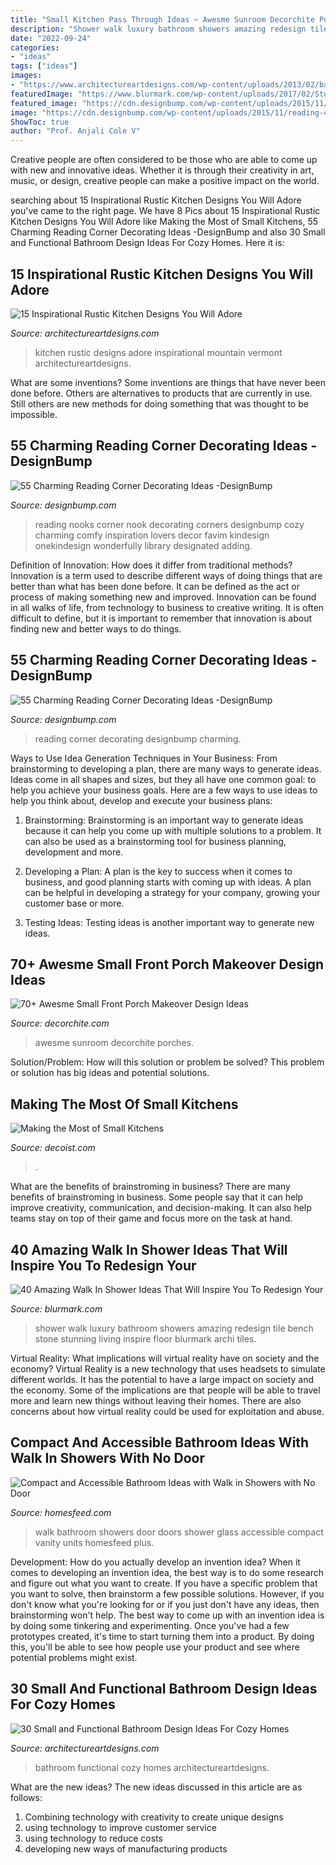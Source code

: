 ```yaml
---
title: "Small Kitchen Pass Through Ideas ~ Awesme Sunroom Decorchite Porches"
description: "Shower walk luxury bathroom showers amazing redesign tile bench stone stunning living inspire floor blurmark archi tiles"
date: "2022-09-24"
categories:
- "ideas"
tags: ["ideas"]
images:
- "https://www.architectureartdesigns.com/wp-content/uploads/2013/02/bathroom-ideas-architectureartdesigns-11.jpg"
featuredImage: "https://www.blurmark.com/wp-content/uploads/2017/02/Stunning-walk-in-shower.jpg"
featured_image: "https://cdn.designbump.com/wp-content/uploads/2015/11/reading-corner-nook22.jpg"
image: "https://cdn.designbump.com/wp-content/uploads/2015/11/reading-corner-nook08.jpg"
ShowToc: true
author: "Prof. Anjali Cole V"
---
```



Creative people are often considered to be those who are able to come up with new and innovative ideas. Whether it is through their creativity in art, music, or design, creative people can make a positive impact on the world.

	

		
searching about 15 Inspirational Rustic Kitchen Designs You Will Adore you've came to the right page. We have 8 Pics about 15 Inspirational Rustic Kitchen Designs You Will Adore like Making the Most of Small Kitchens, 55 Charming Reading Corner Decorating Ideas -DesignBump and also 30 Small and Functional Bathroom Design Ideas For Cozy Homes. Here it is:
		
    
## 15 Inspirational Rustic Kitchen Designs You Will Adore

<img loading=lazy src="https://www.architectureartdesigns.com/wp-content/uploads/2016/08/15-Inspirational-Rustic-Kitchen-Designs-You-Will-Adore-8-630x916.jpg" onerror="this.onerror=null;this.src='https://tse3.mm.bing.net/th?id=OIP.heL3Soeeci0-EoxvMsYkTQHaKx&amp;pid=15.1';" alt="15 Inspirational Rustic Kitchen Designs You Will Adore">

_Source: architectureartdesigns.com_

>kitchen rustic designs adore inspirational mountain vermont architectureartdesigns. 

	

What are some inventions?
Some inventions are things that have never been done before. Others are alternatives to products that are currently in use. Still others are new methods for doing something that was thought to be impossible.

    
## 55 Charming Reading Corner Decorating Ideas -DesignBump

<img loading=lazy src="https://cdn.designbump.com/wp-content/uploads/2015/11/reading-corner-nook08.jpg" onerror="this.onerror=null;this.src='https://tse1.mm.bing.net/th?id=OIP.Pt200OS5GDaQzj09eI_-DQHaLH&amp;pid=15.1';" alt="55 Charming Reading Corner Decorating Ideas -DesignBump">

_Source: designbump.com_

>reading nooks corner nook decorating corners designbump cozy charming comfy inspiration lovers decor favim kindesign onekindesign wonderfully library designated adding. 

	

Definition of Innovation: How does it differ from traditional methods?
Innovation is a term used to describe different ways of doing things that are better than what has been done before. It can be defined as the act or process of making something new and improved. Innovation can be found in all walks of life, from technology to business to creative writing. It is often difficult to define, but it is important to remember that innovation is about finding new and better ways to do things.

    
## 55 Charming Reading Corner Decorating Ideas -DesignBump

<img loading=lazy src="https://cdn.designbump.com/wp-content/uploads/2015/11/reading-corner-nook22.jpg" onerror="this.onerror=null;this.src='https://tse4.mm.bing.net/th?id=OIP.tLGY7aJv86MNIoTHpz4ocQHaKN&amp;pid=15.1';" alt="55 Charming Reading Corner Decorating Ideas -DesignBump">

_Source: designbump.com_

>reading corner decorating designbump charming. 

	

Ways to Use Idea Generation Techniques in Your Business: From brainstorming to developing a plan, there are many ways to generate ideas.
Ideas come in all shapes and sizes, but they all have one common goal: to help you achieve your business goals. Here are a few ways to use ideas to help you think about, develop and execute your business plans:
1. Brainstorming: Brainstorming is an important way to generate ideas because it can help you come up with multiple solutions to a problem. It can also be used as a brainstorming tool for business planning, development and more.

2. Developing a Plan: A plan is the key to success when it comes to business, and good planning starts with coming up with ideas. A plan can be helpful in developing a strategy for your company, growing your customer base or more.

3. Testing Ideas: Testing ideas is another important way to generate new ideas.

    
## 70+ Awesme Small Front Porch Makeover Design Ideas

<img loading=lazy src="http://decorchite.com/wp-content/uploads/2018/10/70-Awesme-Small-Front-Porch-Makeover-Design-Ideas-06-640x958.jpg" onerror="this.onerror=null;this.src='https://tse1.mm.bing.net/th?id=OIP.mCukBy49SuwqKRUJaXuEqQHaLF&amp;pid=15.1';" alt="70+ Awesme Small Front Porch Makeover Design Ideas">

_Source: decorchite.com_

>awesme sunroom decorchite porches. 

	

Solution/Problem: How will this solution or problem be solved?
This problem or solution has big ideas and potential solutions.

    
## Making The Most Of Small Kitchens

<img loading=lazy src="https://cdn.decoist.com/wp-content/uploads/2012/06/apartment-small-kitchen-design-idea.jpg" onerror="this.onerror=null;this.src='https://tse2.mm.bing.net/th?id=OIP.9pzVX1wqfdgnSC-Sb_6p7gHaKQ&amp;pid=15.1';" alt="Making the Most of Small Kitchens">

_Source: decoist.com_

>. 

	

What are the benefits of brainstroming in business?
There are many benefits of brainstroming in business. Some people say that it can help improve creativity, communication, and decision-making. It can also help teams stay on top of their game and focus more on the task at hand.

    
## 40 Amazing Walk In Shower Ideas That Will Inspire You To Redesign Your

<img loading=lazy src="https://www.blurmark.com/wp-content/uploads/2017/02/Stunning-walk-in-shower.jpg" onerror="this.onerror=null;this.src='https://tse1.mm.bing.net/th?id=OIP.SS7f1IWzkH7khWoPT4WyuQHaJ4&amp;pid=15.1';" alt="40 Amazing Walk In Shower Ideas That Will Inspire You To Redesign Your">

_Source: blurmark.com_

>shower walk luxury bathroom showers amazing redesign tile bench stone stunning living inspire floor blurmark archi tiles. 

	

Virtual Reality: What implications will virtual reality have on society and the economy?
Virtual Reality is a new technology that uses headsets to simulate different worlds. It has the potential to have a large impact on society and the economy. Some of the implications are that people will be able to travel more and learn new things without leaving their homes. There are also concerns about how virtual reality could be used for exploitation and abuse.

    
## Compact And Accessible Bathroom Ideas With Walk In Showers With No Door

<img loading=lazy src="https://homesfeed.com/wp-content/uploads/2015/07/walk-in-showers-no-doors-with-glass-boxes-for-bathroom-wall-plus-modern-wooden-bathroom-vanity-units-plus-mirror-and-wall-scones.jpg" onerror="this.onerror=null;this.src='https://tse2.mm.bing.net/th?id=OIP.r4hlaDGVPcAQS5w43feW-AHaJ3&amp;pid=15.1';" alt="Compact and Accessible Bathroom Ideas with Walk in Showers with No Door">

_Source: homesfeed.com_

>walk bathroom showers door doors shower glass accessible compact vanity units homesfeed plus. 

	

Development: How do you actually develop an invention idea?
When it comes to developing an invention idea, the best way is to do some research and figure out what you want to create. If you have a specific problem that you want to solve, then brainstorm a few possible solutions. However, if you don't know what you're looking for or if you just don't have any ideas, then brainstorming won't help. The best way to come up with an invention idea is by doing some tinkering and experimenting. Once you've had a few prototypes created, it's time to start turning them into a product. By doing this, you'll be able to see how people use your product and see where potential problems might exist.

    
## 30 Small And Functional Bathroom Design Ideas For Cozy Homes

<img loading=lazy src="https://www.architectureartdesigns.com/wp-content/uploads/2013/02/bathroom-ideas-architectureartdesigns-11.jpg" onerror="this.onerror=null;this.src='https://tse4.mm.bing.net/th?id=OIP.Fj8kmaQNMg09frDSJeBNpwHaJ4&amp;pid=15.1';" alt="30 Small and Functional Bathroom Design Ideas For Cozy Homes">

_Source: architectureartdesigns.com_

>bathroom functional cozy homes architectureartdesigns. 

	

What are the new ideas?
The new ideas discussed in this article are as follows:
1. Combining technology with creativity to create unique designs 
2. using technology to improve customer service 
3. using technology to reduce costs 
4. developing new ways of manufacturing products 

